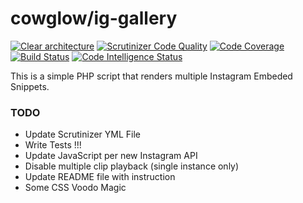 # cowglow/ig-gallery
[![Clear architecture][clear-architecture-image]][clear-architecture-url]
[![Scrutinizer Code Quality](https://scrutinizer-ci.com/g/cowglow/ig-gallery/badges/quality-score.png?b=master)](https://scrutinizer-ci.com/g/cowglow/ig-gallery/?branch=master)
[![Code Coverage](https://scrutinizer-ci.com/g/cowglow/ig-gallery/badges/coverage.png?b=master)](https://scrutinizer-ci.com/g/cowglow/ig-gallery/?branch=master)
[![Build Status](https://scrutinizer-ci.com/g/cowglow/ig-gallery/badges/build.png?b=master)](https://scrutinizer-ci.com/g/cowglow/ig-gallery/build-status/master)
[![Code Intelligence Status](https://scrutinizer-ci.com/g/cowglow/ig-gallery/badges/code-intelligence.svg?b=master)](https://scrutinizer-ci.com/code-intelligence)

This is a simple PHP script that renders multiple Instagram Embeded Snippets.

### TODO
- Update Scrutinizer YML File
- Write Tests !!!
- Update JavaScript per new Instagram API
- Disable multiple clip playback (single instance only)
- Update README file with instruction
- Some CSS Voodo Magic


[clear-architecture-image]: https://img.shields.io/badge/Clear%20Architecture-%E2%9C%94-brightgreen.svg
[clear-architecture-url]: https://github.com/jkphl/clear-architecture
